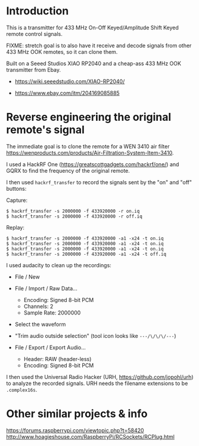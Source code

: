 # Introduction

This is a transmitter for 433 MHz On-Off Keyed/Amplitude Shift Keyed
remote control signals.

FIXME: stretch goal is to also have it receive and decode signals from
other 433 MHz OOK remotes, so it can clone them.

Built on a Seeed Studios XIAO RP2040 and a cheap-ass 433 MHz OOK
transmitter from Ebay.

* <https://wiki.seeedstudio.com/XIAO-RP2040/>

* <https://www.ebay.com/itm/204169085885>


# Reverse engineering the original remote's signal

The immediate goal is to clone the remote for a WEN 3410 air filter
<https://wenproducts.com/products/Air-Filtration-System-Item-3410>.

I used a HackRF One (<https://greatscottgadgets.com/hackrf/one/>) and
GQRX to find the frequency of the original remote.

I then used `hackrf_transfer` to record the signals sent by the "on"
and "off" buttons:

Capture:

```
$ hackrf_transfer -s 2000000 -f 433920000 -r on.iq
$ hackrf_transfer -s 2000000 -f 433920000 -r off.iq
```

Replay:

```
$ hackrf_transfer -s 2000000 -f 433920000 -a1 -x24 -t on.iq
$ hackrf_transfer -s 2000000 -f 433920000 -a1 -x24 -t on.iq
$ hackrf_transfer -s 2000000 -f 433920000 -a1 -x24 -t on.iq
$ hackrf_transfer -s 2000000 -f 433920000 -a1 -x24 -t off.iq
```

I used audacity to clean up the recordings:

* File / New

* File / Import / Raw Data...
    * Encoding: Signed 8-bit PCM
    * Channels: 2
    * Sample Rate: 2000000

* Select the waveform

* "Trim audio outside selection" (tool icon looks like `---/\/\/\/---`)

* File / Export / Export Audio...
    * Header: RAW (header-less)
    * Encoding: Signed 8-bit PCM

I then used the Universal Radio Hacker (URH,
<https://github.com/jopohl/urh>) to analyze the recorded signals.
URH needs the filename extensions to be `.complex16s`.


# Other similar projects & info

<https://forums.raspberrypi.com/viewtopic.php?t=58420>
<http://www.hoagieshouse.com/RaspberryPi/RCSockets/RCPlug.html>
